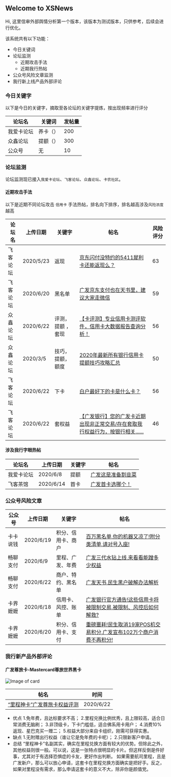 ## Welcome to XSNews

Hi, 这里信审外部舆情分析第一个版本，该版本为测试版本，只供参考，后续会进行优化。

该系统共有以下功能：

- 今日关键词
- 论坛监测
  - 近期攻击手法
  - 近期我行热帖
- 公众号风险文章监测
- 我行新上线产品外部评论
  

### 今日关键字

以下是今日的关键字，摘取至各论坛的关键字提炼，按出现频率进行评分

论坛名 | 关键词 | 发帖量
----- | ----- | -----
我爱卡论坛 | 养卡（） | 200
众鑫论坛 | 提额（） | 300
公众号 | 无 | 10

### 论坛监测

论坛监测现已接入`我爱卡论坛`、`飞客论坛`、`众鑫论坛`、`卡农社区`。

#### 近期攻击手法

以下是近期不同论坛攻击 `信用卡` 手法热帖，排名向下排序，排名越高涉及`风险浓度`越高

论坛名 | 上传日期 | 关键字 | 帖名 | 风险评分
----- | ----- | ----- | ----- | -----
飞客论坛 | 2020/5/23 | 返现 | [京东闪付没特约的5411犀利卡还能返现么？](http://www.flyertea.com/thread-3552056-1-1.html) | 63
飞客论坛 | 2020/6/20 | 黑名单 | [广发京东支付也在天书里，建议大家走微信](http://www.flyertea.com/thread-3584685-1-1.html) | 59
众鑫论坛 | 2020/6/22 | 评测，提额 ，套现| [【卡评测】专业信用卡测评软件，信用卡大数据报告查询分析！](https://www.zhongxinwanka.com/thread-270594-1-1.html) | 56
众鑫论坛 | 2020/3/5 | 技巧，提额，额度| [2020年最新所有银行信用卡提额技巧攻略汇总](https://www.zhongxinwanka.com/thread-255940-1-1.html) | 50
飞客论坛 | 2020/6/22 | 下卡 | [白户最好下的卡是什么卡？](http://www.flyertea.com/thread-3586782-1-1.html) | 56
飞客论坛 | 2020/6/22 | 套权益 | [【广发银行】您的广发卡近期出现非正常交易/存在套取我行权益行为，按银行相关......](http://www.flyertea.com/thread-3559783-1-1.html) | 46

#### 涉及我行字眼热帖

论坛名 | 上传日期 | 关键字 | 帖名
----- | ----- | ----- | ----- 
我爱卡论坛 | 2020/6/8 | 提额 | [广发这是准备割韭菜](https://bbs.51credit.com/thread-6174042-1-1.html)
飞客茶馆 | 2020/6/14 | 首卡 | [广发首卡选哪个！](http://www.flyertea.com/thread-3577612-1-1.html)

### 公众号风险文章

公众号 | 上传日期 | 关键字 | 帖名
----- | ----- | ----- | ----- 
卡卡说钱 | 2020/6/19 | 积分、信用卡、商户 | [百万黑名单,你的机器又凉了!附分类清单,请对号入座!](https://weixin.sogou.com/link?url=dn9a_-gY295K0Rci_xozVXfdMkSQTLW6cwJThYulHEtVjXrGTiVgS26OCFXsWkQvCpceQ2cFSlmKMV6_lSlDHlqXa8Fplpd9y31YARx94M-cZpoafmTkDprMMcBXIi2kBLp-ExzTEj6JFX6mthxpRboFoBcTdGIotu6J8ip-0uLI6kfc_3CYvvlbrPWZ7-0qF7uGVZi1qGdMKSokWdZCzbcyGWe8w9K9pSBTkFR9iCzqXh9z5ZYrnI2OeqdRMjnynX3NmKaSUyxhlgeRt7bSzA..&type=2&query=%E5%8D%A1%E5%8D%A1%E8%AF%B4%E9%92%B1&token=37228D053ABDBB2EF1F75BFEFDA25FEEF234871A5EF6F9D3)
畅聊支付 | 2020/6/9 | 里程、广发、年费 | [广发三代水钻上线,来看看能蹭多少权益](https://weixin.sogou.com/link?url=dn9a_-gY295K0Rci_xozVXfdMkSQTLW6cwJThYulHEtVjXrGTiVgS26OCFXsWkQvb_JWOo7JmGmKMV6_lSlDHlqXa8Fplpd99Vs4kBDNo6AOxAmnmg1MaL0lyGw-QOr47OG_KnPAjqlv4gtY0hM6MlVkT-hXSlnMOkIvgUBS9q7cYvL1u8p_w3xh9zjwJafzkb1Dd4K5J0FqTzAO0Y4h14EudcpTstWYcrW6CRO-VXf5yJkAukYZf4TF-R5jPZshsyGP1nl14EBr1dbZWbKUeQ..&type=2&query=%E7%95%85%E8%81%8A%E6%94%AF%E4%BB%98&token=3725A7601B9F980CD2D67ADECA111DCAD38ED6E55EF6FAAF)
畅聊支付 | 2020/6/22 | 商户、特约、黑名单 | [广发天书,民生黑户破解办法解析](https://weixin.sogou.com/link?url=dn9a_-gY295K0Rci_xozVXfdMkSQTLW6cwJThYulHEtVjXrGTiVgS26OCFXsWkQvG9w6dSutxeeKMV6_lSlDHlqXa8Fplpd99Vs4kBDNo6AOxAmnmg1MaL0lyGw-QOr47OG_KnPAjqlv4gtY0hM6Mg-fi49hFBo_Af-Ue3VqsV6fiuZPpjqZmopnVGAL7N434jxmeSV8J5hUZkKqRJzrTl7IjXlMzl-TiMlQWPIui0nf9v8btCKzb-1ccu9a7s7PC2Yd2Y4SXSHf3q8uRDTfkw..&type=2&query=%E7%95%85%E8%81%8A%E6%94%AF%E4%BB%98&token=3725886F1B9F980CD2D67ADECA111DCAD38ED6E55EF6FAA7)
卡界嬷嬷 | 2020/6/18 | 信用卡、风控、账单 | [广发银行官方通告!这些信用卡将被限制交易,被限制、风控后如何解救?](https://weixin.sogou.com/link?url=dn9a_-gY295K0Rci_xozVXfdMkSQTLW6cwJThYulHEtVjXrGTiVgS26OCFXsWkQvzMnFUEPJoN-KMV6_lSlDHlqXa8Fplpd988qOvyfLfmvuzKeKxdQiC5dF-oSzjJs_8oKjeeozNy2czmb9dgmyJ6muC0UZguvrberu0QbAAvhNTaajEONa0SzMctH_coHzeFth6IhdJGHrvgHW09ApN_XAH2DvtJKcKhrJAix1wBk8aHnH3rjQPlF-gvL5wHH6774_pmwDvunYl_Q5RRZQjg..&type=2&query=%E5%8D%A1%E7%95%8C%E5%AC%B7%E5%AC%B7&token=3728D2C858DDDB4F9094399DB7F47D19911B65D05EF6FB8F)
卡界嬷嬷 | 2020/6/20 | 积分、信用卡、支付 | [重磅噩耗!民生取消19家POS机交易积分,广发宣布102万个商户消费不再积分!](https://weixin.sogou.com/link?url=dn9a_-gY295K0Rci_xozVXfdMkSQTLW6cwJThYulHEtVjXrGTiVgS26OCFXsWkQv6S1kiGLVFv2KMV6_lSlDHlqXa8Fplpd988qOvyfLfmvuzKeKxdQiC5dF-oSzjJs_8oKjeeozNy2czmb9dgmyJzMAjuva0pgD76JhGkmhLwu76kFua95F7APpgWj6AkiJ_OhsBzieMH0d_1h8NSM3o1GTrh-xloZxj9bwfbu1QcrNuCeWApG1_3GINeuCHRxMoh6kynh8lP3s46dn8Efgxg..&type=2&query=%E5%8D%A1%E7%95%8C%E5%AC%B7%E5%AC%B7&token=37290C3758DDDB4F9094399DB7F47D19911B65D05EF6FB9F)



### 我行新产品外部评论


#### 广发尊旅卡-Mastercard尊旅世界黑卡

![Image of card](https://ptf.flyert.com/creditcard/image/creditcard/20200610113530462.png)

帖名 | 时间 
----- | -----
[“里程神卡”广发尊旅卡权益评测](http://www.flyertea.com/thread-3586809-1-1.html) | 2020/6/22

- 优点
1.免年费，且达标要求不高；
2.里程兑换比例优秀，且上限较高，适合日常消费无脑刷；
3.非顶级卡，下卡门槛低，适合佛系用卡用户；
4.消费10%返现、星巴克买一赠二；
5.权益大部分来自卡组织，刚需可获得实惠。
- 缺点
1.无附赠出行权益（谁让它是免年费的卡呢）；
2.只限新客户申请。
- 总结
“里程神卡”名副其实，确实在里程兑换方面有较大的优势。但除此之外，其他权益则很一般。可以说，这是一张特点很明显的卡片。但这样反倒是件好事，尤其对于有选择恐惧症的卡友，更好作出判断。
如果需要航司里程，且是广发新户，那么可以放心申请，这套卡在里程兑换方面确实是把好手。反之，如果对里程没有需求，那么申请这套卡的意义不大，除非你是颜值党。
